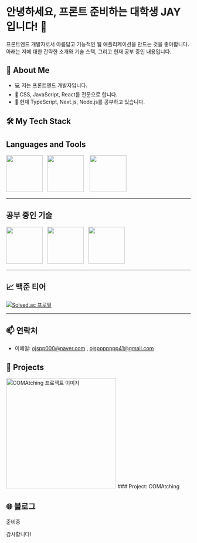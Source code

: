

# 안녕하세요, 프론트 준비하는 대학생 JAY 입니다! 👋

프론트엔드 개발자로서 아름답고 기능적인 웹 애플리케이션을 만드는 것을 좋아합니다. 아래는 저에 대한 간략한 소개와 기술 스택, 그리고 현재 공부 중인 내용입니다.

## 🚀 About Me

- 💻 저는 프론트엔드 개발자입니다.
- 🎨 CSS, JavaScript, React를 전문으로 합니다.
- 🌱 현재 TypeScript, Next.js, Node.js를 공부하고 있습니다.

## 🛠️ My Tech Stack

## Languages and Tools


<img src="https://img.shields.io/badge/-CSS3-1572B6?style=flat-square&logo=css3&logoColor=white" width="100" style="margin-right: px;"/>&nbsp; &nbsp;<img src="https://img.shields.io/badge/-JavaScript-F7DF1E?style=flat-square&logo=javascript&logoColor=white" width="100" />&nbsp; &nbsp;
<img src="https://img.shields.io/badge/-React-61DAFB?style=flat-square&logo=react&logoColor=white" width="100" />

---
## 공부 중인 기술
 <img src="https://img.shields.io/badge/-TypeScript-007ACC?style=flat-square&logo=typescript&logoColor=white" width="100" />&nbsp; &nbsp;<img src="https://img.shields.io/badge/-Next.js-000000?style=flat-square&logo=nextdotjs&logoColor=white" width="100" />&nbsp; &nbsp;<img src="https://img.shields.io/badge/-Node.js-339933?style=flat-square&logo=nodedotjs&logoColor=white" width="100" />

---
## 📈 백준 티어

[![Solved.ac 프로필](http://mazassumnida.wtf/api/v2/generate_badge?boj=ojspp41)](https://solved.ac/ojspp41)

---

## 📫 연락처

- 이메일: ojspp000@naver.com , ojsppppppp41@gmail.com

## 🌟 Projects
<img src="https://github.com/ojspp41\assets\comatching.png" alt="COMAtching 프로젝트 이미지" width="300" />
### Project: COMAtching

## 🌐 블로그
준비중 

감사합니다!
